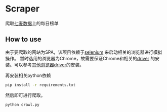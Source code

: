 # Scraper

爬取[七麦数据](https://qimai.cn)上的每日榜单

## How to use

由于要爬取的网站为SPA，该项目依赖于[selenium](https://selenium-python.readthedocs.io/)
来启动相关的浏览器进行模拟操作。
暂时选用的浏览器为Chrome，故需要保证Chrome和相关的[driver](https://sites.google.com/a/chromium.org/chromedriver/downloads)
的安装。可以参考[其他浏览器driver](https://selenium-python.readthedocs.io/installation.html#drivers)的安装。

再安装相关python依赖
```bash
pip install -r requirements.txt
```
然后即可进行爬取。
```bash
python crawl.py
```
